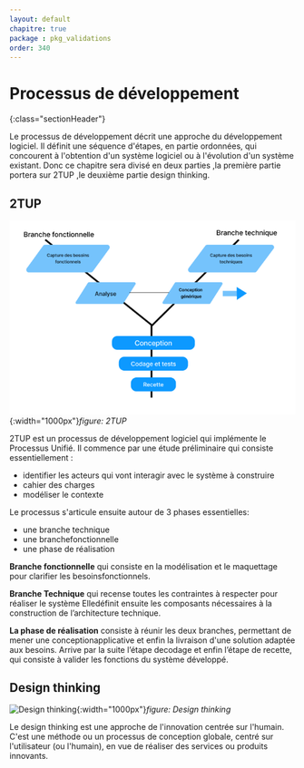 ```yaml
---
layout: default
chapitre: true
package : pkg_validations
order: 340
---
```



# Processus de développement
{:class="sectionHeader"}

<!-- note -->

Le processus de développement décrit une approche du développement logiciel. Il définit une séquence d'étapes, en partie ordonnées, qui concourent à l'obtention d'un système logiciel ou à l'évolution d'un système existant.
Donc ce chapitre sera divisé en deux parties ,la première partie portera sur 2TUP ,le deuxième partie design thinking.

<!-- new slide -->

## 2TUP

![2TUP](./images/2tup.png){:width="1000px"}_figure: 2TUP_

<!-- note -->

2TUP est un processus de développement logiciel qui implémente le Processus Unifié.
Il commence par une étude préliminaire qui consiste essentiellement :
- identifier les acteurs qui vont interagir avec le système à construire
- cahier des charges
- modéliser le contexte

Le processus s'articule ensuite autour de 3 phases essentielles: 
   - une branche technique 
   - une branchefonctionnelle
   - une phase de réalisation

**Branche fonctionnelle** qui consiste en la modélisation et le maquettage pour clarifier les besoinsfonctionnels.

**Branche Technique** qui recense toutes les contraintes à respecter pour réaliser le système Elledéfinit ensuite les composants nécessaires à la construction de l’architecture technique.

**La phase de réalisation** consiste à réunir les deux branches, permettant de mener une conceptionapplicative et enfin la livraison d'une solution adaptée aux besoins. Arrive par la suite l’étape decodage et enfin l’étape de recette, qui consiste à valider les fonctions du système développé.

<!-- new slide -->

## Design thinking

![Design thinking](./images/design-thinking.png){:width="1000px"}_figure: Design thinking_

<!-- note -->

Le design thinking est une approche de l'innovation centrée sur l'humain. C'est une méthode ou un processus de conception globale, centré sur l'utilisateur (ou l'humain), en vue de réaliser des services ou produits innovants.

<!-- new slide -->

